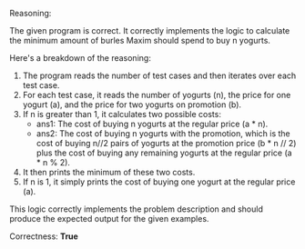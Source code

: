 Reasoning:

The given program is correct. It correctly implements the logic to calculate the minimum amount of burles Maxim should spend to buy n yogurts. 

Here's a breakdown of the reasoning:

1. The program reads the number of test cases and then iterates over each test case.
2. For each test case, it reads the number of yogurts (n), the price for one yogurt (a), and the price for two yogurts on promotion (b).
3. If n is greater than 1, it calculates two possible costs:
   - ans1: The cost of buying n yogurts at the regular price (a * n).
   - ans2: The cost of buying n yogurts with the promotion, which is the cost of buying n//2 pairs of yogurts at the promotion price (b * n // 2) plus the cost of buying any remaining yogurts at the regular price (a * n % 2).
4. It then prints the minimum of these two costs.
5. If n is 1, it simply prints the cost of buying one yogurt at the regular price (a).

This logic correctly implements the problem description and should produce the expected output for the given examples.

Correctness: **True**